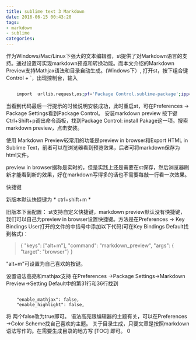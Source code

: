 ```yaml
---
title: sublime text 3 Markdown
date: 2016-06-15 00:43:20
tags:
- markdown
- sublime
categories:
---
```



作为Windows/Mac/Linux下强大的文本编辑器，st提供了对Markdown语言的支持。通过设置可实现markdown预览和转换功能。而本文介绍的Markdown Preview支持Mathjax语法和目录自动生成。(Windows下）,
打开st，按下组合键Control + `，出现控制台，输入
``` bash

	import  urllib.request,os;pf='Package Control.sublime-package';ipp=sublime.installed_packages_path();urllib.request.install_opener(urllib.request.build_opener(urllib.request.ProxyHandler()));open(os.path.join(ipp,pf),'wb').write(urllib.request.urlopen('http://sublime.wbond.net/'+pf.replace(' ','%20')).read())

```

当看到代码最后一行提示的时候说明安装成功，此时重启st，可在Preferences -> Package Settings看到Package Control。
安装markdown preview
按下键Ctrl+Shift+p调出命令面板，找到Package Control: install Pakage这一项。搜索markdown preview，点击安装。

使用
Markdown Preview较常用的功能是preview in browser和Export HTML in Sublime Text，前者可以在浏览器看到预览效果，后者可将markdown保存为html文件。

preview in browser据称是实时的，但是实践上还是需要在st保存，然后浏览器刷新才能看到新的效果，好在markdown写得多的话也不需要每敲一行看一次效果。

快捷键

新版本默认快捷键为 * ctrl+shift+m *

旧版本下面配置：
st支持自定义快捷键，markdown preview默认没有快捷键，我们可以自己为preview in browser设置快捷键。方法是在Preferences -> Key Bindings User打开的文件的中括号中添加以下代码(可在Key Bindings Default找到格式)：

 > { "keys": ["alt+m"], "command": "markdown_preview", "args": { "target": "browser"} }

"alt+m"可设置为自己喜欢的按键。

设置语法高亮和mathjax支持
在Preferences ->Package Settings->Markdown Preview->Setting Default中的第31行和36行找到

``` config
	
	"enable_mathjax": false,
	"enable_highlight": false,

```
将 两个false改为true即可。
语法高亮跟编辑器的主题有关，可以在Preferences ->Color Scheme找自己喜欢的主题。
关于目录生成，只要文章是按照markdown语法写作的。在需要生成目录的地方写
[TOC]
即可。
 0
  